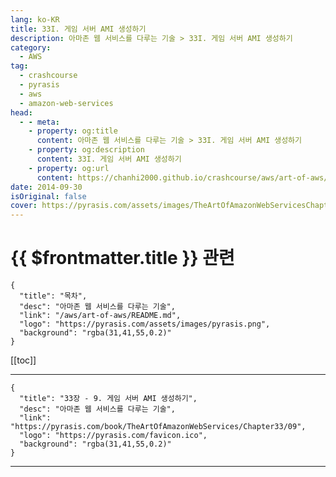 ```yaml
---
lang: ko-KR
title: 33I. 게임 서버 AMI 생성하기
description: 아마존 웹 서비스를 다루는 기술 > 33I. 게임 서버 AMI 생성하기
category:
  - AWS
tag: 
  - crashcourse
  - pyrasis
  - aws 
  - amazon-web-services
head:
  - - meta:
    - property: og:title
      content: 아마존 웹 서비스를 다루는 기술 > 33I. 게임 서버 AMI 생성하기
    - property: og:description
      content: 33I. 게임 서버 AMI 생성하기
    - property: og:url
      content: https://chanhi2000.github.io/crashcourse/aws/art-of-aws/33I.html
date: 2014-09-30
isOriginal: false
cover: https://pyrasis.com/assets/images/TheArtOfAmazonWebServicesChapter33/11_.png
---
```


# {{ $frontmatter.title }} 관련

```component VPCard
{
  "title": "목차",
  "desc": "아마존 웹 서비스를 다루는 기술",
  "link": "/aws/art-of-aws/README.md",
  "logo": "https://pyrasis.com/assets/images/pyrasis.png",
  "background": "rgba(31,41,55,0.2)"
}
```

[[toc]]

---

```component VPCard
{
  "title": "33장 - 9. 게임 서버 AMI 생성하기",
  "desc": "아마존 웹 서비스를 다루는 기술",
  "link": "https://pyrasis.com/book/TheArtOfAmazonWebServices/Chapter33/09",
  "logo": "https://pyrasis.com/favicon.ico",
  "background": "rgba(31,41,55,0.2)"
}
```

<!-- TODO: 작성 -->

---
